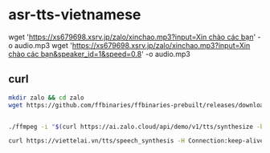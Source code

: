# asr-tts-vietnamese

wget '[https://xs679698.xsrv.jp/zalo/xinchao.mp3?input=Xin chào các bạn](<https://xs679698.xsrv.jp/zalo/xinchao.mp3?input=Xin chào các bạn>)' -o audio.mp3
wget '[https://xs679698.xsrv.jp/zalo/xinchao.mp3?input=Xin chào các bạn&speaker_id=1&speed=0.8](<https://xs679698.xsrv.jp/zalo/xinchao.mp3?input=Xin chào các bạn&speaker_id=1&speed=0.8>)' -o audio.mp3

## curl

```bash
mkdir zalo && cd zalo
wget https://github.com/ffbinaries/ffbinaries-prebuilt/releases/download/v6.1/ffmpeg-6.1-linux-64.zip && unzip ffmpeg-6.1-linux-64.zip


./ffmpeg -i "$(curl https://ai.zalo.cloud/api/demo/v1/tts/synthesize -b zai_did=8k9uAj3FNiTevcSSryzXoYYo64d0o6V3AB4PHJ8q -H origin:https://ai.zalo.cloud -H referer:https://ai.zalo.cloud/products/text-to-audio-converter --data 'input=Xin+chào+bạn&speaker_id=6&speed=0.9&dict_id=0&quality=0' | jq -r .data.url)" output.mp3
```

```bash
curl https://viettelai.vn/tts/speech_synthesis -H Connection:keep-alive -H Content-Type:application/json --data '{"speed":1,"voice":"hcm-diemmy","text":"Xin chào bạn","tts_return_option":3,"without_filter":false}' -o output.mp3
```
